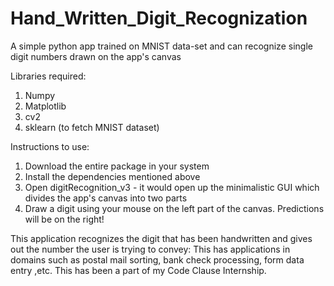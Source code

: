 # Hand_Written_Digit_Recognization
A simple python app trained on MNIST data-set and can recognize single digit numbers drawn on the app's canvas

Libraries required:
1. Numpy
2. Matplotlib
3. cv2
4. sklearn (to fetch MNIST dataset)

Instructions to use:
1) Download the entire package in your system
2) Install the dependencies mentioned above
3) Open digitRecognition_v3 - it would open up the minimalistic GUI which divides the app's canvas into two parts
4) Draw a digit using your mouse on the left part of the canvas. Predictions will be on the right!

This application recognizes the digit that has been handwritten and gives out the number the user is trying to convey: This has applications in domains such as postal mail sorting, bank check processing, form data entry ,etc. This has been a part of my Code Clause Internship. 
